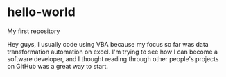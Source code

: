 # hello-world
My first repository

Hey guys,
I usually code using VBA because my focus so far was data transformation automation on excel.
I'm trying to see how I can become a software developer, and I thought reading through other people's projects on GitHub was a great way to start.

